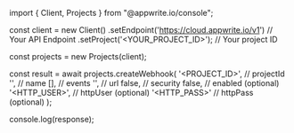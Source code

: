 import { Client, Projects } from "@appwrite.io/console";

const client = new Client()
    .setEndpoint('https://cloud.appwrite.io/v1') // Your API Endpoint
    .setProject('&lt;YOUR_PROJECT_ID&gt;'); // Your project ID

const projects = new Projects(client);

const result = await projects.createWebhook(
    '<PROJECT_ID>', // projectId
    '<NAME>', // name
    [], // events
    '', // url
    false, // security
    false, // enabled (optional)
    '<HTTP_USER>', // httpUser (optional)
    '<HTTP_PASS>' // httpPass (optional)
);

console.log(response);
